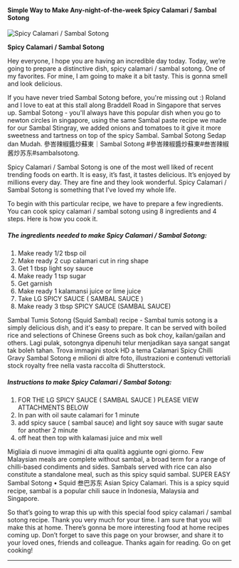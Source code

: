             

#### Simple Way to Make Any-night-of-the-week Spicy Calamari / Sambal Sotong

![Spicy Calamari / Sambal Sotong](https://img-global.cpcdn.com/recipes/49100034/751x532cq70/spicy-calamari-sambal-sotong-recipe-main-photo.jpg)

**Spicy Calamari / Sambal Sotong**

Hey everyone, I hope you are having an incredible day today. Today, we’re going to prepare a distinctive dish, spicy calamari / sambal sotong. One of my favorites. For mine, I am going to make it a bit tasty. This is gonna smell and look delicious.

If you have never tried Sambal Sotong before, you're missing out :) Roland and I love to eat at this stall along Braddell Road in Singapore that serves up. Sambal Sotong - you'll always have this popular dish when you go to newton circles in singapore, using the same Sambal paste recipe we made for our Sambal Stingray, we added onions and tomatoes to it give it more sweetness and tartness on top of the spicy Sambal. Sambal Sotong Sedap dan Mudah. 參峇辣椒醬炒蘇東｜Sambal Sotong #參峇辣椒醬炒蘇東#叁峇辣椒酱炒苏东#sambalsotong.

Spicy Calamari / Sambal Sotong is one of the most well liked of recent trending foods on earth. It is easy, it’s fast, it tastes delicious. It’s enjoyed by millions every day. They are fine and they look wonderful. Spicy Calamari / Sambal Sotong is something that I’ve loved my whole life.

To begin with this particular recipe, we have to prepare a few ingredients. You can cook spicy calamari / sambal sotong using 8 ingredients and 4 steps. Here is how you cook it.

##### The ingredients needed to make Spicy Calamari / Sambal Sotong:

1.  Make ready 1/2 tbsp oil
2.  Make ready 2 cup calamari cut in ring shape
3.  Get 1 tbsp light soy sauce
4.  Make ready 1 tsp sugar
5.  Get garnish
6.  Make ready 1 kalamansi juice or lime juice
7.  Take LG SPICY SAUCE ( SAMBAL SAUCE )
8.  Make ready 3 tbsp SPICY SAUCE (SAMBAL SAUCE)

Sambal Tumis Sotong (Squid Sambal) recipe - Sambal tumis sotong is a simply delicious dish, and it's easy to prepare. It can be served with boiled rice and selections of Chinese Greens such as bok choy, kailan/gailan and others. Lagi pulak, sotongnya dipenuhi telur menjadikan saya sangat sangat tak boleh tahan. Trova immagini stock HD a tema Calamari Spicy Chilli Gravy Sambal Sotong e milioni di altre foto, illustrazioni e contenuti vettoriali stock royalty free nella vasta raccolta di Shutterstock.

##### Instructions to make Spicy Calamari / Sambal Sotong:

1.  FOR THE LG SPICY SAUCE ( SAMBAL SAUCE ) PLEASE VIEW ATTACHMENTS BELOW
2.  In pan with oil saute calamari for 1 minute
3.  add spicy sauce ( sambal sauce) and light soy sauce with sugar saute for another 2 minute
4.  off heat then top with kalamasi juice and mix well

Migliaia di nuove immagini di alta qualità aggiunte ogni giorno. Few Malaysian meals are complete without sambal, a broad term for a range of chilli-based condiments and sides. Sambals served with rice can also constitute a standalone meal, such as this spicy squid sambal. SUPER EASY Sambal Sotong • Squid 叁巴苏东 Asian Spicy Calamari. This is a spicy squid recipe, sambal is a popular chili sauce in Indonesia, Malaysia and Singapore.

So that’s going to wrap this up with this special food spicy calamari / sambal sotong recipe. Thank you very much for your time. I am sure that you will make this at home. There’s gonna be more interesting food at home recipes coming up. Don’t forget to save this page on your browser, and share it to your loved ones, friends and colleague. Thanks again for reading. Go on get cooking!

* * *